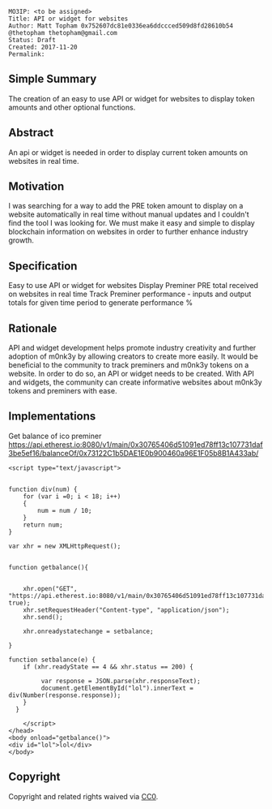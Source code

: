     MO3IP: <to be assigned>
    Title: API or widget for websites 
    Author: Matt Topham 0x752607dc81e0336ea6ddccced509d8fd28610b54 @thetopham thetopham@gmail.com
    Status: Draft
    Created: 2017-11-20
    Permalink:

## Simple Summary
The creation of an easy to use API or widget for websites to display token amounts and other optional functions.

## Abstract
An api or widget is needed in order to display current token amounts on websites in real time.

## Motivation
I was searching for a way to add the PRE token amount to display on a website automatically in real time without manual updates and I couldn't find the tool I was looking for. We must make it easy and simple to display blockchain information on websites in order to further enhance industry growth.

## Specification
Easy to use API or widget for websites
Display Preminer PRE total received on websites in real time
Track Preminer performance - inputs and output totals for given time period to generate performance %

## Rationale
API and widget development helps promote industry creativity and further adoption of m0nk3y by allowing creators to create more easily. It would be beneficial to the community to track preminers and m0nk3y tokens on a website. In order to do so, an API or widget needs to be created. With API and widgets, the community can create informative websites about m0nk3y tokens and preminers with ease.

## Implementations
Get balance of ico preminer 
https://api.etherest.io:8080/v1/main/0x30765406d51091ed78ff13c107731daf3be5ef16/balanceOf/0x73122C1b5DAE1E0b900460a96E1F05b8B1A433ab/

<!DOCTYPE html>
<html>
  <head>
    <title>topham sucks at javascript</title>

    <script type="text/javascript">
        
        
    function div(num) {
        for (var i =0; i < 18; i++)
        {
            num = num / 10;
        }
        return num;
    }

    var xhr = new XMLHttpRequest();

    
    function getbalance(){
        
        
        xhr.open("GET", "https://api.etherest.io:8080/v1/main/0x30765406d51091ed78ff13c107731daf3be5ef16/balanceOf/0x73122C1b5DAE1E0b900460a96E1F05b8B1A433ab/", true);
        xhr.setRequestHeader("Content-type", "application/json");
        xhr.send();
        
        xhr.onreadystatechange = setbalance;
        
    }
       
    function setbalance(e) {
        if (xhr.readyState == 4 && xhr.status == 200) {
             
             var response = JSON.parse(xhr.responseText);
             document.getElementById("lol").innerText = div(Number(response.response));
        }
      }
             
        </script>
    </head>
    <body onload="getbalance()">
    <div id="lol">lol</div>
    </body>
</html>

## Copyright
Copyright and related rights waived via [CC0](https://creativecommons.org/publicdomain/zero/1.0/).
